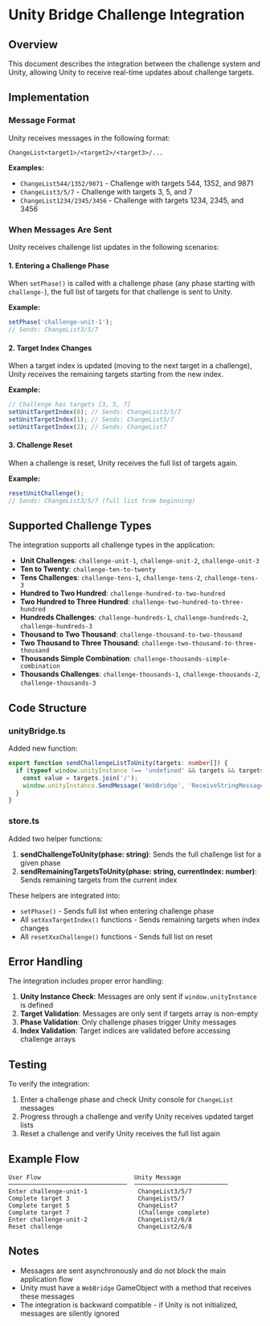 # Unity Bridge Challenge Integration

## Overview

This document describes the integration between the challenge system and Unity, allowing Unity to receive real-time updates about challenge targets.

## Implementation

### Message Format

Unity receives messages in the following format:
```
ChangeList<target1>/<target2>/<target3>/...
```

**Examples:**
- `ChangeList544/1352/9871` - Challenge with targets 544, 1352, and 9871
- `ChangeList3/5/7` - Challenge with targets 3, 5, and 7
- `ChangeList1234/2345/3456` - Challenge with targets 1234, 2345, and 3456

### When Messages Are Sent

Unity receives challenge list updates in the following scenarios:

#### 1. Entering a Challenge Phase
When `setPhase()` is called with a challenge phase (any phase starting with `challenge-`), the full list of targets for that challenge is sent to Unity.

**Example:**
```typescript
setPhase('challenge-unit-1'); 
// Sends: ChangeList3/5/7
```

#### 2. Target Index Changes
When a target index is updated (moving to the next target in a challenge), Unity receives the remaining targets starting from the new index.

**Example:**
```typescript
// Challenge has targets [3, 5, 7]
setUnitTargetIndex(0); // Sends: ChangeList3/5/7
setUnitTargetIndex(1); // Sends: ChangeList5/7
setUnitTargetIndex(2); // Sends: ChangeList7
```

#### 3. Challenge Reset
When a challenge is reset, Unity receives the full list of targets again.

**Example:**
```typescript
resetUnitChallenge();
// Sends: ChangeList3/5/7 (full list from beginning)
```

## Supported Challenge Types

The integration supports all challenge types in the application:

- **Unit Challenges**: `challenge-unit-1`, `challenge-unit-2`, `challenge-unit-3`
- **Ten to Twenty**: `challenge-ten-to-twenty`
- **Tens Challenges**: `challenge-tens-1`, `challenge-tens-2`, `challenge-tens-3`
- **Hundred to Two Hundred**: `challenge-hundred-to-two-hundred`
- **Two Hundred to Three Hundred**: `challenge-two-hundred-to-three-hundred`
- **Hundreds Challenges**: `challenge-hundreds-1`, `challenge-hundreds-2`, `challenge-hundreds-3`
- **Thousand to Two Thousand**: `challenge-thousand-to-two-thousand`
- **Two Thousand to Three Thousand**: `challenge-two-thousand-to-three-thousand`
- **Thousands Simple Combination**: `challenge-thousands-simple-combination`
- **Thousands Challenges**: `challenge-thousands-1`, `challenge-thousands-2`, `challenge-thousands-3`

## Code Structure

### unityBridge.ts

Added new function:
```typescript
export function sendChallengeListToUnity(targets: number[]) {
  if (typeof window.unityInstance !== 'undefined' && targets && targets.length > 0) {
    const value = targets.join('/');
    window.unityInstance.SendMessage('WebBridge', 'ReceiveStringMessageFromJs', 'ChangeList' + value);
  }
}
```

### store.ts

Added two helper functions:

1. **sendChallengeToUnity(phase: string)**: Sends the full challenge list for a given phase
2. **sendRemainingTargetsToUnity(phase: string, currentIndex: number)**: Sends remaining targets from the current index

These helpers are integrated into:
- `setPhase()` - Sends full list when entering challenge phase
- All `setXxxTargetIndex()` functions - Sends remaining targets when index changes
- All `resetXxxChallenge()` functions - Sends full list on reset

## Error Handling

The integration includes proper error handling:

1. **Unity Instance Check**: Messages are only sent if `window.unityInstance` is defined
2. **Target Validation**: Messages are only sent if targets array is non-empty
3. **Phase Validation**: Only challenge phases trigger Unity messages
4. **Index Validation**: Target indices are validated before accessing challenge arrays

## Testing

To verify the integration:

1. Enter a challenge phase and check Unity console for `ChangeList` messages
2. Progress through a challenge and verify Unity receives updated target lists
3. Reset a challenge and verify Unity receives the full list again

## Example Flow

```
User Flow                          Unity Message
─────────────────────────────────  ──────────────────────────
Enter challenge-unit-1              ChangeList3/5/7
Complete target 3                   ChangeList5/7
Complete target 5                   ChangeList7
Complete target 7                   (Challenge complete)
Enter challenge-unit-2              ChangeList2/6/8
Reset challenge                     ChangeList2/6/8
```

## Notes

- Messages are sent asynchronously and do not block the main application flow
- Unity must have a `WebBridge` GameObject with a method that receives these messages
- The integration is backward compatible - if Unity is not initialized, messages are silently ignored

